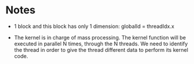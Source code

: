 # Notes

- 1 block and this block has only 1 dimension: globalId = threadIdx.x

- The kernel is in charge of mass processing. The kernel function will be executed in parallel N times, through the N threads. We need to identify the thread in order to give the thread different data to perform its kernel code.